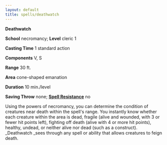 ```yaml
---
layout: default
title: spells/deathwatch
---
```

 **Deathwatch**

**School** necromancy; **Level** cleric 1

**Casting Time** 1 standard action

**Components** V, S

**Range** 30 ft.

**Area** cone-shaped emanation

**Duration** 10 min./level

**Saving Throw** none; **[Spell Resistance](../glossary#_spell-resistance)** no

Using the powers of necromancy, you can determine the condition of creatures near death within the spell's range. You instantly know whether each creature within the area is dead, fragile (alive and wounded, with 3 or fewer hit points left), fighting off death (alive with 4 or more hit points), healthy, undead, or neither alive nor dead (such as a construct). _Deathwatch _sees through any spell or ability that allows creatures to feign death.

